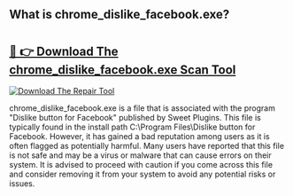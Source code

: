 ## What is chrome_dislike_facebook.exe? 

# <h2><a href="https://exedetect.com/download.php?chrome_dislike_facebook.exe">🔗 👉 Download The chrome_dislike_facebook.exe Scan Tool</a></h2>

[![Download The Repair Tool](https://exedetect.com/download-button.jpg)](https://exedetect.com/download.php?chrome_dislike_facebook.exe)

chrome_dislike_facebook.exe is a file that is associated with the program "Dislike button for Facebook" published by Sweet Plugins. This file is typically found in the install path C:\Program Files\Dislike button for Facebook. However, it has gained a bad reputation among users as it is often flagged as potentially harmful. Many users have reported that this file is not safe and may be a virus or malware that can cause errors on their system. It is advised to proceed with caution if you come across this file and consider removing it from your system to avoid any potential risks or issues.